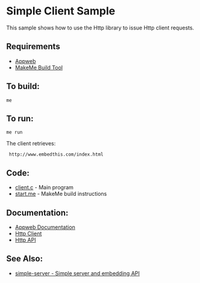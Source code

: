 Simple Client Sample
===

This sample shows how to use the Http library to issue Http client requests.

Requirements
---
* [Appweb](http://embedthis.com/downloads/appweb/download.esp)
* [MakeMe Build Tool](http://embedthis.com/downloads/me/download.esp)

To build:
---
    me 

To run:
---
    me run

The client retrieves:
 
     http://www.embedthis.com/index.html

Code:
---
* [client.c](client.c) - Main program
* [start.me](start.me) - MakeMe build instructions

Documentation:
---
* [Appweb Documentation](http://embedthis.com/products/appweb/doc/index.html)
* [Http Client](http://embedthis.com/products/appweb/doc/guide/appweb/users/client.html)
* [Http API](http://embedthis.com/products/appweb/doc/api/http.html)

See Also:
---
* [simple-server - Simple server and embedding API](../simple-server/README.md)
